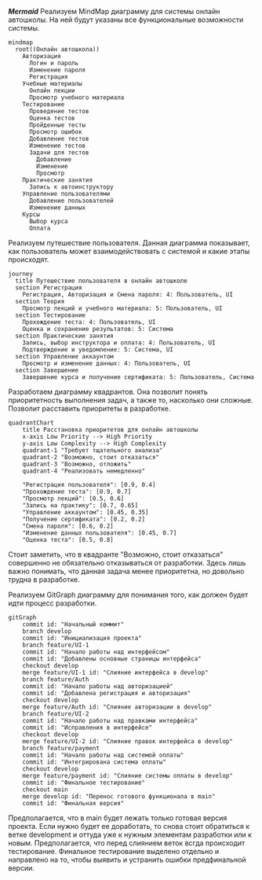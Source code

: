 ***Mermaid***
Реализуем MindMap диаграмму для системы онлайн автошколы. На ней будут указаны все функциональные возможности системы.

```mermaid
mindmap
  root((Онлайн автошкола))
    Авторизация
      Логин и пароль
      Изменение пароля
      Регистрация
    Учебные материалы
      Онлайн лекции
      Просмотр учебного материала
    Тестирование
      Проведение тестов
      Оценка тестов
      Пройденные тесты
      Просмотр ошибок
      Добавление тестов
      Изменение тестов
      Задачи для тестов
        Добавление
        Изменение
        Просмотр
    Практические занятия
      Запись к автоинструктору
    Управление пользователями
      Добавление пользователей
      Изменение данных
    Курсы
      Выбор курса
      Оплата
```
Реализуем путешествие пользователя. Данная диаграмма показывает, как пользователь может взаимодействовать с системой и какие этапы происходят.

```mermaid
journey
  title Путешествие пользователя в онлайн автошколе
  section Регистрация
    Регистрация, Авторизация и Смена пароля: 4: Пользователь, UI
  section Теория
    Просмотр лекций и учебного материала: 5: Пользователь, UI
  section Тестирование
    Прохождение теста: 4: Пользователь, UI
    Оценка и сохранение результатов: 5: Система
  section Практические занятия
    Запись, выбор инструктора и оплата: 4: Пользователь, UI
    Подтверждение и уведомление: 5: Система, UI
  section Управление аккаунтом
    Просмотр и изменение данных: 4: Пользователь, UI
  section Завершение
    Завершение курса и получение сертификата: 5: Пользователь, Система
```

Разработаем диаграмму квадрантов. Она позволит понять приоритетность выполнения задач, а также то, насколько они сложные. Позволит расставить приоритеты в разработке.

```mermaid
quadrantChart
    title Расстановка приоритетов для онлайн автошколы
    x-axis Low Priority --> High Priority
    y-axis Low Complexity --> High Complexity
    quadrant-1 "Требует тщательного анализа"
    quadrant-2 "Возможно, стоит отказаться"
    quadrant-3 "Возможно, отложить"
    quadrant-4 "Реализовать немедленно"

    "Регистрация пользователя": [0.9, 0.4]
    "Прохождение теста": [0.9, 0.7]
    "Просмотр лекций": [0.5, 0.6]
    "Запись на практику": [0.7, 0.65]
    "Управление аккаунтом": [0.45, 0.35]
    "Получение сертификата": [0.2, 0.2]
    "Смена пароля": [0.6, 0.2]
    "Изменение данных пользователя": [0.45, 0.7]
    "Оценка теста": [0.5, 0.8]
```
Стоит заметить, что в квадранте "Возможно, стоит отказаться" совершенно не обязательно отказываться от разработки. Здесь лишь важно понимать, что данная задача менее приоритетна, но довольно трудна в разработке.

Реализуем GitGraph диаграмму для понимания того, как должен будет идти процесс разработки.

```mermaid
gitGraph
    commit id: "Начальный коммит"
    branch develop
    commit id: "Инициализация проекта"
    branch feature/UI-1
    commit id: "Начало работы над интерфейсом"
    commit id: "Добавлены основные страницы интерфейса"
    checkout develop
    merge feature/UI-1 id: "Слияние интерфейса в develop"
    branch feature/Auth
    commit id: "Начало работы над авторизацией"
    commit id: "Добавлена регистрация и авторизация"
    checkout develop
    merge feature/Auth id: "Слияние авторизации в develop"
    branch feature/UI-2
    commit id: "Начало работы над правками интерфейса"
    commit id: "Исправления в интерфейсе"
    checkout develop
    merge feature/UI-2 id: "Слияние правок интерфейса в develop"
    branch feature/payment
    commit id: "Начало работы над системой оплаты"
    commit id: "Интегрирована система оплаты"
    checkout develop
    merge feature/payment id: "Слияние системы оплаты в develop"
    commit id: "Финальное тестирование"
    checkout main
    merge develop id: "Перенос готового функционала в main"
    commit id: "Финальная версия"
```

Предполагается, что в main будет лежать только готовая версия проекта. Если нужно будет ее доработать, то снова стоит обратиться к ветке development и оттуда уже к нужным элементам разработки или к новым. Предполагается, что перед слиянием веток всгда происходит тестирование. Финальное тестирование выделено отдельно и направлено на то, чтобы выявить и устранить ошибки предфинальной версии.
